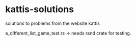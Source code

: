 # kattis-solutions
 solutions to problems from the website kattis

a_different_list_game_test.rs -> needs rand crate for testing.